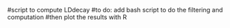 

#script to compute LDdecay
#to do: add bash script to do the filtering and computation
#then plot the results with R
